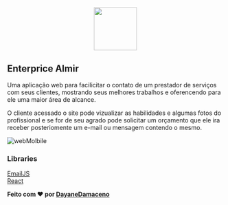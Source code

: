 <h1 align="center" >
  <img height="100px" src="https://user-images.githubusercontent.com/63814261/85325687-675bea00-b4a2-11ea-9990-f8a3427659f8.png"/>
</h1>

## Enterprice Almir

Uma aplicação web para facilicitar o contato de um prestador de serviços com seus clientes, mostrando seus melhores trabalhos e oferencendo para ele uma maior área de alcance.

O cliente acessado o site pode vizualizar as habilidades e algumas fotos do profissional e se for de seu agrado pode solicitar um orçamento que ele ira receber posteriomente um e-mail ou mensagem contendo o mesmo.

![webMolbile](https://user-images.githubusercontent.com/63814261/85329657-519df300-b4a9-11ea-94e2-163c7e3a8b5b.png)

### Libraries


[EmailJS](https://www.emailjs.com/) <br/>
[React](https://pt-br.reactjs.org/)

**Feito com ❤ por [DayaneDamaceno](https://github.com/DayaneDamaceno)**
